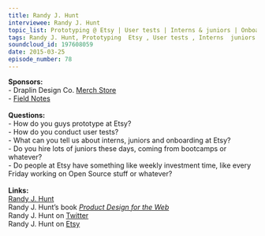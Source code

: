 ```yaml
--- 
title: Randy J. Hunt
interviewee: Randy J. Hunt
topic_list: Prototyping @ Etsy | User tests | Interns & juniors | Onboarding | Bootcamps | Investment time | Hack weeks
tags: Randy J. Hunt, Prototyping  Etsy , User tests , Interns  juniors , Onboarding , Bootcamps , Investment time , Hack weeks
soundcloud_id: 197608059
date: 2015-03-25
episode_number: 78
---
```

 
<p class="show_notes_display"><b>Sponsors:<br></b>- Draplin Design Co. <a rel="nofollow" target="_blank" href="http://draplin.com/merch/">Merch Store</a><br>- <a rel="nofollow" target="_blank" href="http://fieldnotesbrand.com/">Field Notes</a><br><b><br>Questions:</b><br>- How do you guys prototype at Etsy?<br>- How do you conduct user tests?<br>- What can you tell us about interns, juniors and onboarding at Etsy?<br>- Do you hire lots of juniors these days, coming from bootcamps or whatever?<br>- Do people at Etsy have something like weekly investment time, like every Friday working on Open Source stuff or whatever?<br><br><b>Links:</b><br><a rel="nofollow" target="_blank" href="http://randyjhunt.com/">Randy J. Hunt</a><br>Randy J. Hunt’s book <i><a rel="nofollow" target="_blank" href="http://amzn.to/1MndsFo">Product Design for the Web</a></i><br>Randy J. Hunt on <a rel="nofollow" target="_blank" href="https://twitter.com/randyjhunt">Twitter</a><br>Randy J. Hunt on <a rel="nofollow" target="_blank" href="http://www.etsy.com/people/randyjhunt">Etsy</a><br></p>
